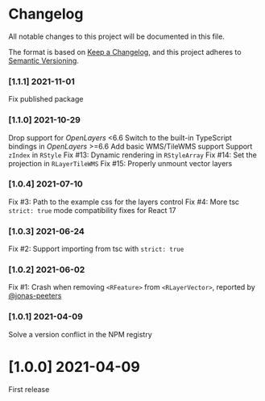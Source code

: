 # Changelog

All notable changes to this project will be documented in this file.

The format is based on [Keep a Changelog](https://keepachangelog.com/en/1.0.0/),
and this project adheres to [Semantic Versioning](https://semver.org/spec/v2.0.0.html).

### [1.1.1] 2021-11-01

Fix published package

### [1.1.0] 2021-10-29

Drop support for *OpenLayers* <6.6
Switch to the built-in TypeScript bindings in *OpenLayers* >=6.6
Add basic WMS/TileWMS support
Support `zIndex` in `RStyle`
Fix #13: Dynamic rendering in `RStyleArray`
Fix #14: Set the projection in `RLayerTileWMS`
Fix #15: Properly unmount vector layers

### [1.0.4] 2021-07-10

Fix #3: Path to the example css for the layers control
Fix #4: More tsc `strict: true` mode compatibility fixes for React 17

### [1.0.3] 2021-06-24

Fix #2: Support importing from tsc with `strict: true`

### [1.0.2] 2021-06-02

Fix #1: Crash when removing `<RFeature>` from `<RLayerVector>`, reported by [@jonas-peeters](https://github.com/jonas-peeters)

### [1.0.1] 2021-04-09

Solve a version conflict in the NPM registry

# [1.0.0] 2021-04-09

First release
